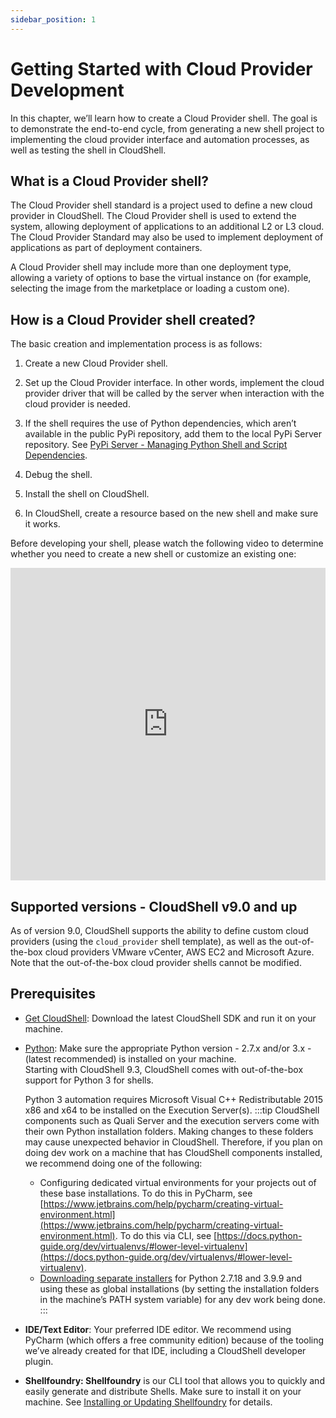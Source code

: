 ```yaml
---
sidebar_position: 1
---
```


# Getting Started with Cloud Provider Development

In this chapter, we’ll learn how to create a Cloud Provider shell. The goal is to demonstrate the end-to-end cycle, from generating a new shell project to implementing the cloud provider interface and automation processes, as well as testing the shell in CloudShell.

## What is a Cloud Provider shell?

The Cloud Provider shell standard is a project used to define a new cloud provider in CloudShell. The Cloud Provider shell is used to extend the system, allowing deployment of applications to an additional L2 or L3 cloud. The Cloud Provider Standard may also be used to implement deployment of applications as part of deployment containers.

A Cloud Provider shell may include more than one deployment type, allowing a variety of options to base the virtual instance on (for example, selecting the image from the marketplace or loading a custom one).

## How is a Cloud Provider shell created?

The basic creation and implementation process is as follows:

1. Create a new Cloud Provider shell.
    
2. Set up the Cloud Provider interface. In other words, implement the cloud provider driver that will be called by the server when interaction with the cloud provider is needed.
    
3. If the shell requires the use of Python dependencies, which aren’t available in the public PyPi repository, add them to the local PyPi Server repository. See [PyPi Server - Managing Python Shell and Script Dependencies](../../admin/cloudshell-execution-server-configurations/setting-up-python-virtual-environments/pypi-server-managing-python-shell-and-script-dependencies.md).
    
4. Debug the shell.
    
5. Install the shell on CloudShell.
    
6. In CloudShell, create a resource based on the new shell and make sure it works.
    

Before developing your shell, please watch the following video to determine whether you need to create a new shell or customize an existing one:

<iframe width="100%" height="500px" src="https://www.youtube.com/embed/a8yEgOG7-bI" title="Creating or Extending Shells" frameborder="0" allow="accelerometer; autoplay; clipboard-write; encrypted-media; gyroscope; picture-in-picture; web-share" allowfullscreen></iframe>

## Supported versions - CloudShell v9.0 and up

As of version 9.0, CloudShell supports the ability to define custom cloud providers (using the `cloud_provider` shell template), as well as the out-of-the-box cloud providers VMware vCenter, AWS EC2 and Microsoft Azure. Note that the out-of-the-box cloud provider shells cannot be modified.

## Prerequisites

- [Get CloudShell](http://info.quali.com/cloudshell-developer-edition-download): Download the latest CloudShell SDK and run it on your machine.
    
- [Python](https://www.python.org/downloads/): Make sure the appropriate Python version - 2.7.x and/or 3.x - (latest recommended) is installed on your machine.  
    Starting with CloudShell 9.3, CloudShell comes with out-of-the-box support for Python 3 for shells.
    
    Python 3 automation requires Microsoft Visual C++ Redistributable 2015 x86 and x64 to be installed on the Execution Server(s).
    :::tip
    CloudShell components such as Quali Server and the execution servers come with their own Python installation folders. Making changes to these folders may cause unexpected behavior in CloudShell. Therefore, if you plan on doing dev work on a machine that has CloudShell components installed, we recommend doing one of the following:
    
    - Configuring dedicated virtual environments for your projects out of these base installations. To do this in PyCharm, see [https://www.jetbrains.com/help/pycharm/creating-virtual-environment.html](https://www.jetbrains.com/help/pycharm/creating-virtual-environment.html). To do this via CLI, see [https://docs.python-guide.org/dev/virtualenvs/#lower-level-virtualenv](https://docs.python-guide.org/dev/virtualenvs/#lower-level-virtualenv).
    - [Downloading separate installers](https://www.python.org/downloads/) for Python 2.7.18 and 3.9.9 and using these as global installations (by setting the installation folders in the machine’s PATH system variable) for any dev work being done.
    :::

- **IDE/Text Editor**: Your preferred IDE editor. We recommend using PyCharm (which offers a free community edition) because of the tooling we’ve already created for that IDE, including a CloudShell developer plugin.
    
- **Shellfoundry: Shellfoundry** is our CLI tool that allows you to quickly and easily generate and distribute Shells. Make sure to install it on your machine. See [Installing or Updating Shellfoundry](https://help.quali.com/Online%20Help/0.0/Portal/Content/DevGuide/Shells/Getting-Started.htm#Installi) for details.
